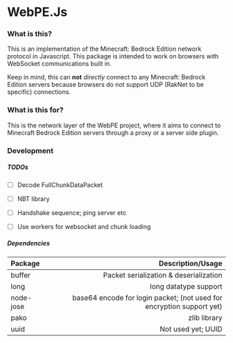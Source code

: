 # WebPE.Js

### What is this? 
This is an implementation of the Minecraft: Bedrock Edition network protocol in Javascript. 
This package is intended to work on browsers with WebSocket communications built in. 

Keep in mind, this can __not__ *directly* connect to any Minecraft: Bedrock Edition servers because browsers do not 
support UDP (RakNet to be specific) connections. 


### What is this for? 
This is the network layer of the WebPE project, where it aims to connect to Minecraft Bedrock Edition servers 
through a proxy or a server side plugin. 


### Development

##### TODOs

- [ ] Decode FullChunkDataPacket
- [ ] NBT library
- [ ] Handshake sequence; ping server etc
- [ ] Use workers for websocket and chunk loading


##### Dependencies

| Package | Description/Usage |
|:--------|------:|
| buffer | Packet serialization & deserialization |
| long | long datatype support |
| node-jose | base64 encode for login packet; (not used for encryption support yet) |
| pako | zlib library |
| uuid | Not used yet; UUID |
